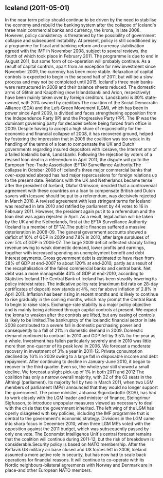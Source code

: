 ## Iceland (2011-05-01)

In the near term policy should continue to be driven by the need to stabilise the economy and rebuild the banking system after the collapse of Iceland's three main commercial banks and currency, the krona, in late 2008. However, policy consistency is threatened by the possibility of government collapse and subsequent instability. At present, policy is still conditioned by a programme for fiscal and banking reform and currency stabilisation agreed with the IMF in November 2008, subject to several reviews, the fourth of which took place in February 2011. The programme is due to end in August 2011, but some form of co-operation will probably continue. As a result of capital controls, apart from an exception for new investment since November 2009, the currency has been more stable. Relaxation of capital controls is expected to begin in the second half of 2011, but will be a slow process and may not be completed until 2015. Iceland's three main banks were restructured in 2009 and their balance sheets reduced. The domestic arms of Glitnir and Kaupthing (now Islandsbanki and Arion, respectively) have been mainly taken over by foreign creditors. Landsbanki is 80% state-owned, with 20% owned by creditors.The coalition of the Social Democratic Alliance (SDA) and the Left-Green Movement (LGM), which has been in power since April 2009, is divided and faces strengthening opposition from the Independence Party (IP) and the Progressive Party (PP). The IP was the dominant governing party for decades before being forced from office in 2009. Despite having to accept a high share of responsibility for the economic and financial collapse of 2008, it has recovered ground, helped by fostering the impression that in 2009 the coalition was too weak in its handling of the terms of a loan to compensate the UK and Dutch governments regarding insured depositors with Icesave, the Internet arm of a failed Icelandic bank, Landsbanki. Following the rejection by voters of a revised loan deal in a referendum in April 2011, the dispute will go to the European Free-Trade Association (EFTA) Surveillance Authority.The collapse in October 2008 of Iceland's three major commercial banks that over-expanded abroad has had major repercussions for foreign relations up to the present date. Relations with the UK and Netherlands became tense after the president of Iceland, Olafur Grimsson, decided that a controversial agreement with these countries on a loan to compensate British and Dutch savers with Icesave should be put to a referendum, was decisively rejected in March 2010. A revised agreement with less stringent terms for Iceland was reached in late 2010 and ratified by parliament by 44 votes to 16 in February 2011. However, the president again put it to a referendum and the loan deal was again rejected in April. As a result, legal action will be taken by the UK and the Netherlands, first at the EFTA Surveillance Authority (Iceland is a member of EFTA).The public finances suffered a massive deterioration in 2008-09. The general government accounts showed a deficit of 10% of GDP in 2009 and 7.8% in 2010, after large surpluses of over 5% of GDP in 2006-07. The large 2009 deficit reflected sharply falling revenue owing to weak domestic demand, lower profits and earnings, together with increased spending on unemployment benefit and debt interest payments. Gross government debt is estimated to have risen from 28% of GDP at end-2007 to about 120% at end-2010, partly as a result of the recapitalisation of the failed commercial banks and central bank. Net debt was a more manageable 43% of GDP at end-2010, according to Statistics Iceland.The Central Bank of Iceland has been steadily lowering its policy interest rates. The indicative policy rate (maximum bid rate on 28-day certificates of deposit) now stands at 4%, not far above inflation of 2.8% in April 2011. Inflation has been rising in recent months and is likely to continue to rise gradually in the coming months, which may prompt the Central Bank to begin to raise rates. Exchange-rate stability is a major policy objective and is mainly being achieved through capital controls at present. We expect the krona to weaken after the controls are lifted, but any easing of controls is likely to be limited.The bankruptcy of the Icelandic financial sector in late 2008 contributed to a severe fall in domestic purchasing power and consequently to a fall of 21% in domestic demand in 2009. Domestic demand continued to contract in 2010 and GDP fell by 3.5% for the year as a whole. Investment has fallen particularly severely and in 2010 was little more than one-quarter of its peak level in 2006. We forecast a moderate recovery in investment of 3% a year in 2011-12. Private consumption declined by 16% in 2009 owing to a large fall in disposable income and debt repayment. After continuing to decline in January-June 2010, it began to recover in the third quarter. Even so, the whole year still showed a small decline. We forecast a slight pick-up of 1% in both 2011 and 2012.The coalition has only a narrow overall majority, with 32 of the 63 seats in the Althingi (parliament). Its majority fell by two in March 2011, when two LGM members of parliament (MPs) announced that they would no longer support the government. The prime minister, Johanna Sigurdardottir (SDA), has had to work closely with the LGM leader and minister of finance, Steingrimur Sigfusson, to introduce unpopular measures viewed as necessary to deal with the crisis that the government inherited. The left wing of the LGM has openly disagreed with key policies, including the IMF programme that is central to the government's economic strategy. Divisions in the LGM came into sharp focus in December 2010, when three LGM MPs voted with the opposition against the 2011 budget, which was subsequently passed by only one vote. The Economist Intelligence Unit's central forecast remains that the coalition will continue during 2011-12, but the risk of breakdown is considerable.Security policy is based on NATO membership. After the Keflavik US military air base closed and US forces left in 2006, Iceland assumed a more active role in security, but has now had to scale back operations for financial reasons. It will continue to co-operate with its Nordic neighbours-bilateral agreements with Norway and Denmark are in place-and other European NATO members.
